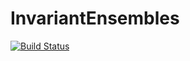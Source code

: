 # InvariantEnsembles

[![Build Status](https://travis-ci.org/dlfivefifty/InvariantEnsembles.jl.png)](https://travis-ci.org/dlfivefifty/InvariantEnsembles.jl)
